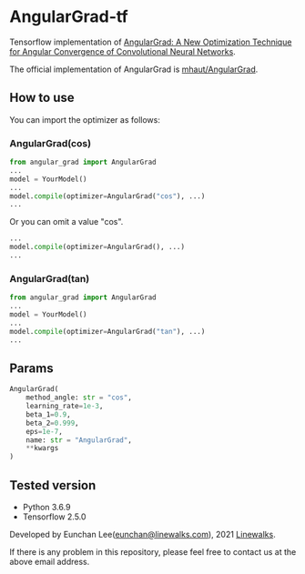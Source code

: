 # AngularGrad-tf

Tensorflow implementation of [AngularGrad: A New Optimization Technique for Angular Convergence of Convolutional Neural Networks](http://arxiv.org/abs/2105.10190).

The official implementation of AngularGrad is [mhaut/AngularGrad](https://github.com/mhaut/AngularGrad).

## How to use

You can import the optimizer as follows:

### AngularGrad(cos)
```python
from angular_grad import AngularGrad
...
model = YourModel()
...
model.compile(optimizer=AngularGrad("cos"), ...)
...
```

Or you can omit a value "cos".
```python
...
model.compile(optimizer=AngularGrad(), ...)
...
```

### AngularGrad(tan)
```python
from angular_grad import AngularGrad
...
model = YourModel()
...
model.compile(optimizer=AngularGrad("tan"), ...)
...
```


## Params
```python
AngularGrad(
    method_angle: str = "cos",
    learning_rate=1e-3,
    beta_1=0.9,
    beta_2=0.999,
    eps=1e-7,
    name: str = "AngularGrad",
    **kwargs
)
```

## Tested version
- Python 3.6.9
- Tensorflow 2.5.0

Developed by Eunchan Lee(eunchan@linewalks.com), 2021 [Linewalks](https://linewalks.com).

If there is any problem in this repository, please feel free to contact us at the above email address.
